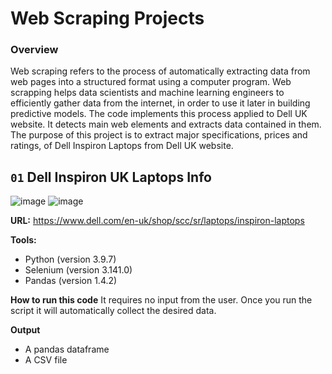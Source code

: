 # Web Scraping Projects
### Overview
Web scraping refers to the process of automatically extracting data from web pages into a structured format using a computer program. Web scrapping helps data scientists and machine learning engineers to efficiently gather data from the internet, in order to use it later in building predictive models. The code implements this process applied to Dell UK website. It detects main web elements and extracts data contained in them. The purpose of this project is to extract major specifications, prices and ratings, of Dell Inspiron Laptops from Dell UK website.

## `01` Dell Inspiron UK Laptops Info
![image](https://github.com/user-attachments/assets/5060d57a-51ee-4a23-acc8-a57c105b145b) ![image](https://github.com/user-attachments/assets/0dec8d8a-5f8c-4bc8-9eb1-5de23734e906)



**URL:** https://www.dell.com/en-uk/shop/scc/sr/laptops/inspiron-laptops

**Tools:**
- Python (version 3.9.7)
- Selenium (version 3.141.0)
- Pandas (version 1.4.2)

**How to run this code**
It requires no input from the user. Once you run the script it will automatically collect the desired data.

**Output**
- A pandas dataframe
- A CSV file
